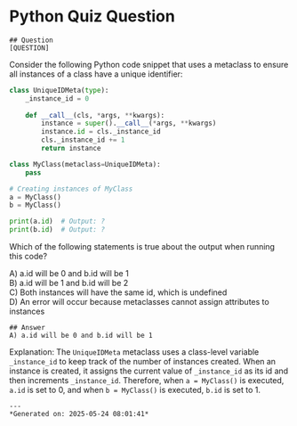 # Python Quiz Question
    
    ## Question
    [QUESTION]
Consider the following Python code snippet that uses a metaclass to ensure all instances of a class have a unique identifier:

```python
class UniqueIDMeta(type):
    _instance_id = 0
    
    def __call__(cls, *args, **kwargs):
        instance = super().__call__(*args, **kwargs)
        instance.id = cls._instance_id
        cls._instance_id += 1
        return instance

class MyClass(metaclass=UniqueIDMeta):
    pass

# Creating instances of MyClass
a = MyClass()
b = MyClass()

print(a.id)  # Output: ?
print(b.id)  # Output: ?
```

Which of the following statements is true about the output when running this code?

A) a.id will be 0 and b.id will be 1  
B) a.id will be 1 and b.id will be 2  
C) Both instances will have the same id, which is undefined  
D) An error will occur because metaclasses cannot assign attributes to instances
    
    ## Answer
    A) a.id will be 0 and b.id will be 1

Explanation: The `UniqueIDMeta` metaclass uses a class-level variable `_instance_id` to keep track of the number of instances created. When an instance is created, it assigns the current value of `_instance_id` as its id and then increments `_instance_id`. Therefore, when `a = MyClass()` is executed, `a.id` is set to 0, and when `b = MyClass()` is executed, `b.id` is set to 1.
    
    ---
    *Generated on: 2025-05-24 08:01:41*
    
